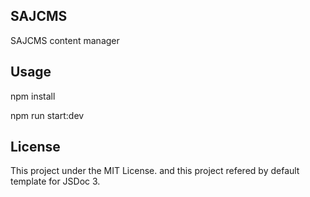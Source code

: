 SAJCMS
---
SAJCMS content manager

Usage
---
npm install

npm run start:dev

License
---
This project under the MIT License. and this project refered by default template for JSDoc 3.